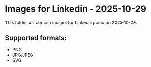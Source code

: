 # Images for Linkedin - 2025-10-29

This folder will contain images for Linkedin posts on 2025-10-29.

## Supported formats:
- PNG
- JPG/JPEG
- SVG
